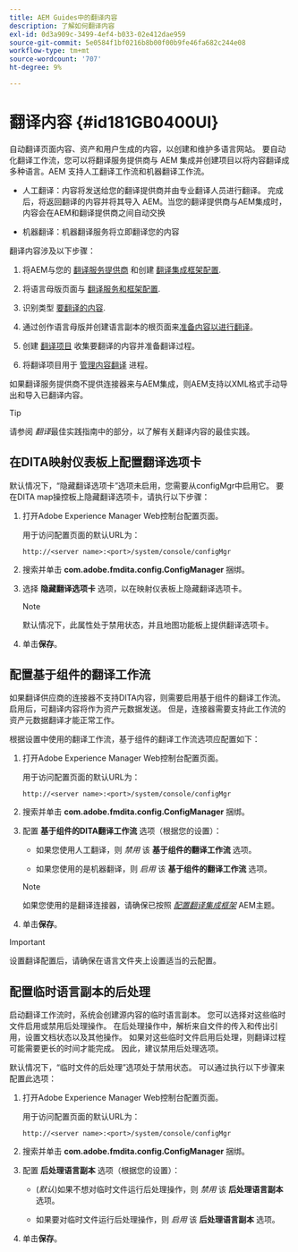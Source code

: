```yaml
---
title: AEM Guides中的翻译内容
description: 了解如何翻译内容
exl-id: 0d3a909c-3499-4ef4-b033-02e412dae959
source-git-commit: 5e0584f1bf0216b8b00f00b9fe46fa682c244e08
workflow-type: tm+mt
source-wordcount: '707'
ht-degree: 9%

---
```


# 翻译内容 {#id181GB0400UI}

自动翻译页面内容、资产和用户生成的内容，以创建和维护多语言网站。 要自动化翻译工作流，您可以将翻译服务提供商与 AEM 集成并创建项目以将内容翻译成多种语言。AEM 支持人工翻译工作流和机器翻译工作流。

- 人工翻译：内容将发送给您的翻译提供商并由专业翻译人员进行翻译。 完成后，将返回翻译的内容并将其导入 AEM。当您的翻译提供商与AEM集成时，内容会在AEM和翻译提供商之间自动交换

- 机器翻译：机器翻译服务将立即翻译您的内容


翻译内容涉及以下步骤：

1. 将AEM与您的 [翻译服务提供商](https://helpx.adobe.com/experience-manager/6-5/sites/administering/using/tc-tic.html#ConnectingtoaTranslationServiceProvider) 和创建 [翻译集成框架配置](https://helpx.adobe.com/experience-manager/6-5/sites/administering/using/tc-tic.html#CreatingaTranslationIntegrationConfiguration).

1. 将语言母版页面与 [翻译服务和框架配置](https://helpx.adobe.com/experience-manager/6-5/sites/administering/using/tc-tic.html#ConfiguringPagesforTranslation).

1. 识别类型 [要翻译的内容](https://helpx.adobe.com/experience-manager/6-5/sites/administering/using/tc-rules.html).

1. 通过创作语言母版并创建语言副本的根页面来[准备内容以进行翻译](https://helpx.adobe.com/experience-manager/6-5/sites/administering/using/tc-prep.html)。

1. 创建 [翻译项目](https://helpx.adobe.com/experience-manager/6-5/sites/administering/using/tc-manage.html) 收集要翻译的内容并准备翻译过程。

1. 将翻译项目用于 [管理内容翻译](https://helpx.adobe.com/experience-manager/6-5/sites/administering/using/tc-manage.html) 进程。


如果翻译服务提供商不提供连接器来与AEM集成，则AEM支持以XML格式手动导出和导入已翻译内容。

>[!TIP]
>
> 请参阅 *翻译*&#x200B;最佳实践指南中的部分，以了解有关翻译内容的最佳实践。

## 在DITA映射仪表板上配置翻译选项卡

默认情况下，“隐藏翻译选项卡”选项未启用，您需要从configMgr中启用它。 要在DITA map操控板上隐藏翻译选项卡，请执行以下步骤：

1. 打开Adobe Experience Manager Web控制台配置页面。

   用于访问配置页面的默认URL为：

   ```http
   http://<server name>:<port>/system/console/configMgr
   ```

1. 搜索并单击 **com.adobe.fmdita.config.ConfigManager** 捆绑。

1. 选择 **隐藏翻译选项卡** 选项，以在映射仪表板上隐藏翻译选项卡。

   >[!NOTE]
   >
   > 默认情况下，此属性处于禁用状态，并且地图功能板上提供翻译选项卡。

1. 单击&#x200B;**保存**。

## 配置基于组件的翻译工作流

如果翻译供应商的连接器不支持DITA内容，则需要启用基于组件的翻译工作流。 启用后，可翻译内容将作为资产元数据发送。 但是，连接器需要支持此工作流的资产元数据翻译才能正常工作。

根据设置中使用的翻译工作流，基于组件的翻译工作流选项应配置如下：

1. 打开Adobe Experience Manager Web控制台配置页面。

   用于访问配置页面的默认URL为：

   ```http
   http://<server name>:<port>/system/console/configMgr
   ```

1. 搜索并单击 **com.adobe.fmdita.config.ConfigManager** 捆绑。

1. 配置 **基于组件的DITA翻译工作流** 选项（根据您的设置）：

   - 如果您使用人工翻译，则 *禁用* 该 **基于组件的翻译工作流** 选项。

   - 如果您使用的是机器翻译，则 *启用* 该 **基于组件的翻译工作流** 选项。

   >[!NOTE]
   >
   > 如果您使用的是翻译连接器，请确保已按照 *[配置翻译集成框架](https://helpx.adobe.com/experience-manager/6-5/sites/administering/using/tc-tic.html)* AEM主题。

1. 单击&#x200B;**保存**。


>[!IMPORTANT]
>
> 设置翻译配置后，请确保在语言文件夹上设置适当的云配置。

## 配置临时语言副本的后处理

启动翻译工作流时，系统会创建源内容的临时语言副本。 您可以选择对这些临时文件启用或禁用后处理操作。 在后处理操作中，解析来自文件的传入和传出引用，设置文档状态以及其他操作。 如果对这些临时文件启用后处理，则翻译过程可能需要更长的时间才能完成。 因此，建议禁用后处理选项。

默认情况下，“临时文件的后处理”选项处于禁用状态。 可以通过执行以下步骤来配置此选项：

1. 打开Adobe Experience Manager Web控制台配置页面。

   用于访问配置页面的默认URL为：

   ```http
   http://<server name>:<port>/system/console/configMgr
   ```

1. 搜索并单击 **com.adobe.fmdita.config.ConfigManager** 捆绑。

1. 配置 **后处理语言副本** 选项（根据您的设置）：

   - \(*默认*\)如果不想对临时文件运行后处理操作，则 *禁用* 该 **后处理语言副本** 选项。

   - 如果要对临时文件运行后处理操作，则 *启用* 该 **后处理语言副本** 选项。

1. 单击&#x200B;**保存**。

